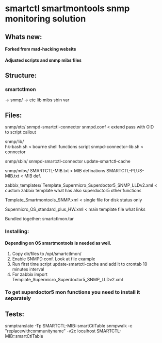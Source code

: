 # smartctl smartmontools snmp monitoring solution 

## Whats new:

#### Forked from mad-hacking website
#### Adjusted scripts and snmp mibs files

## Structure:

### smartctlmon

-> snmp/
-> etc  lib  mibs  sbin  var

## Files:

snmp/etc/
snmpd-smartctl-connector
snmpd.conf < extend pass with OID to script callout

snmp/lib/    
hk-bash.sh < bourne shell functions script
snmpd-connector-lib.sh < connector

snmp/sbin/
snmpd-smartctl-connector
update-smartctl-cache

snmp/mibs/
SMARTCTL-MIB.txt < MIB definations
SMARTCTL-PLUS-MIB.txt < MIB def.

zabbix_templates/
Template_Supermicro_Superdoctor5_SNMP_LLDv2.xml < custom zabbix template what has also superdoctor5 other functions

Template_Smartmontools_SNMP.xml < single file for disk status only

Supermicro_OS_standard_plus_HW.xml < main template file what links

Bundled together: smartctlmon.tar

### Installing:

#### Depending on OS smartmontools is needed as well.

1. Copy dir/files to /opt/smartctlmon/
2. Enable SNMPD conf. Look at file example
3. Run first time script update-smartctl-cache and add it to crontab 10 minutes interval
4. For zabbix import Template_Supermicro_Superdoctor5_SNMP_LLDv2.xml

### To get superdoctor5 mon functions you need to install it separately

## Tests:

snmptranslate -Tp SMARTCTL-MIB::smartCtlTable
snmpwalk -c "replacewithcommunityname" -v2c localhost SMARTCTL-MIB::smartCtlTable
